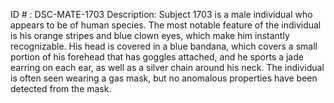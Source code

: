 ID # : DSC-MATE-1703
Description: Subject 1703 is a male individual who appears to be of human species. The most notable feature of the individual is his orange stripes and blue clown eyes, which make him instantly recognizable. His head is covered in a blue bandana, which covers a small portion of his forehead that has goggles attached, and he sports a jade earring on each ear, as well as a silver chain around his neck. The individual is often seen wearing a gas mask, but no anomalous properties have been detected from the mask.